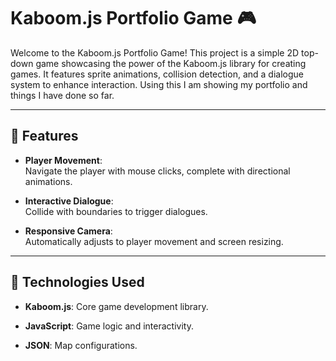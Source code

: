 # Kaboom.js Portfolio Game 🎮  

Welcome to the Kaboom.js Portfolio Game! This project is a simple 2D top-down game showcasing the power of the Kaboom.js library for creating games. It features sprite animations, collision detection, and a dialogue system to enhance interaction.
Using this I am showing my portfolio and things I have done so far.

---

## 🚀 Features  

- **Player Movement**:  
  Navigate the player with mouse clicks, complete with directional animations.  

- **Interactive Dialogue**:  
  Collide with boundaries to trigger dialogues.  

- **Responsive Camera**:  
  Automatically adjusts to player movement and screen resizing.  

---

## 🧩 Technologies Used
- **Kaboom.js**:
  Core game development library.
  
- **JavaScript**:
  Game logic and interactivity.
  
- **JSON**:
  Map configurations.
